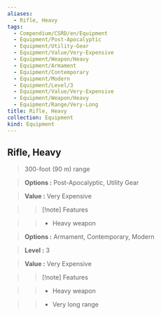 ```yaml
---
aliases:
  - Rifle, Heavy
tags:
  - Compendium/CSRD/en/Equipment
  - Equipment/Post-Apocalyptic
  - Equipment/Utility-Gear
  - Equipment/Value/Very-Expensive
  - Equipment/Weapon/Heavy
  - Equipment/Armament
  - Equipment/Contemporary
  - Equipment/Modern
  - Equipment/Level/3
  - Equipment/Value/Very-Expensive
  - Equipment/Weapon/Heavy
  - Equipment/Range/Very-Long
title: Rifle, Heavy
collection: Equipment
kind: Equipment
---
```

## Rifle, Heavy    
    
>300-foot (90 m) range    
> **Options :** Post-Apocalyptic, Utility Gear    
> **Value :** Very Expensive    
>>[!note] Features    
>> - Heavy weapon    
    
>    
> **Options :** Armament, Contemporary, Modern    
> **Level :** 3    
> **Value :** Very Expensive    
>>[!note] Features    
>> - Heavy weapon    
>> - Very long range